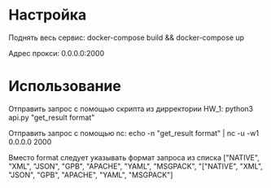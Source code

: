 
# Настройка

Поднять весь сервис: docker-compose build && docker-compose up

Адрес прокси: 0.0.0.0:2000



# Использование


Отправить запрос с помощью скрипта из дирректории HW_1: python3 api.py "get_result format"

Отправить запрос с помощью nc: echo -n "get_result format" | nc -u -w1 0.0.0.0 2000

Вместо format следует указывать формат запроса из списка ["NATIVE", "XML", "JSON", "GPB", "APACHE", "YAML", "MSGPACK", "["NATIVE", "XML", "JSON", "GPB", "APACHE", "YAML", "MSGPACK"]
